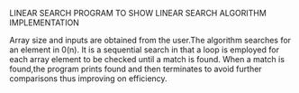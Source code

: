LINEAR SEARCH 
PROGRAM TO SHOW LINEAR SEARCH ALGORITHM IMPLEMENTATION

Array size and inputs are obtained from the user.The algorithm searches for an element in 0(n).
It is a sequential search in that a loop is employed for each array element to be checked until a match is found.
When a match is found,the program prints found and then terminates to avoid further comparisons thus improving on efficiency.

